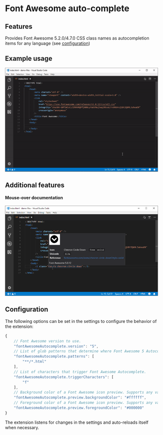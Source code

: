 # Font Awesome auto-complete

## Features
Provides Font Awesome 5.2.0/4.7.0 CSS class names as autocompletion items for any language (see [configuration](#configuration))

## Example usage
![](video/demo-autocomplete.gif)

## Additional features

#### Mouse-over documentation
![](image/demo-hover.png)

## Configuration
The following options can be set in the settings to configure the behavior of the extension:
```javascript
{
    // Font Awesome version to use.
    "fontAwesomeAutocomplete.version": "5",
    // List of glob patterns that determine where Font Awesome 5 Autocomplete will provide suggestions.
    "fontAwesomeAutocomplete.patterns": [
        "**/*.html"
    ],
    // List of characters that trigger Font Awesome Autocomplete.
    "fontAwesomeAutocomplete.triggerCharacters": [
        "f"
    ],
    // Background color of a Font Awesome icon preview. Supports any valid CSS color.
    "fontAwesomeAutocomplete.preview.backgroundColor": "#ffffff",
    // Foreground color of a Font Awesome icon preview. Supports any valid CSS color.
    "fontAwesomeAutocomplete.preview.foregroundColor": "#000000"
}
```
The extension listens for changes in the settings and auto-reloads itself when necessary. 